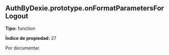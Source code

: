 ## AuthByDexie.prototype.onFormatParametersForLogout

**Tipo:** function

**Índice de propiedad:** 27

Por documentar.



